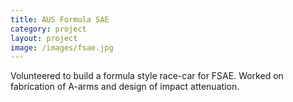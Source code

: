 ```yaml
---
title: AUS Formula SAE
category: project
layout: project
image: /images/fsae.jpg
---
```

Volunteered to build a formula style race-car for FSAE. Worked on fabrication of
A-arms and design of impact attenuation.
